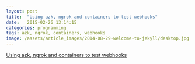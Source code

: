 ```yaml
---
layout: post
title:  "Using azk, ngrok and containers to test webhooks"
date:   2015-02-26 13:14:15
categories: programming
tags: azk, ngrok, containers, webhooks
image: /assets/article_images/2014-08-29-welcome-to-jekyll/desktop.jpg
---
```


<script async src="https://static.medium.com/embed.js"></script><a class="m-story" data-width="100%" data-collapsed="true" href="https://medium.com/azuki-news/testing-webhooks-with-azk-and-ngrok-9f3700bad874">Using azk, ngrok and containers to test webhooks</a>
